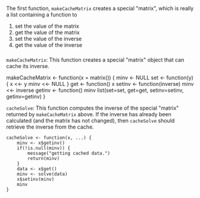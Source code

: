 ### 

The first function, `makeCacheMatrix` creates a special "matrix", which is
really a list containing a function to

1.  set the value of the matrix
2.  get the value of the matrix
3.  set the value of the inverse
4.  get the value of the inverse
### 
 
`makeCacheMatrix`: This function creates a special "matrix" object that can cache its inverse.

makeCacheMatrix <- function(x = matrix()) {
    minv <- NULL
    set <- function(y) {
        x <<- y
        minv <<- NULL
    }
    get <- function() x
    setinv <- function(inverse) minv <<- inverse
    getinv <- function() minv
    list(set=set, get=get, setinv=setinv, getinv=getinv)
}

`cacheSolve`: This function computes the inverse of the special
"matrix" returned by `makeCacheMatrix` above. If the inverse has
already been calculated (and the matrix has not changed), then
`cacheSolve` should retrieve the inverse from the cache.

    cacheSolve <- function(x, ...) {
        minv <- x$getinv()
        if(!is.null(minv)) {
            message("getting cached data.")
            return(minv)
        }
        data <- x$get()
        minv <- solve(data)
        x$setinv(minv)
        minv
    }

### 
